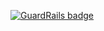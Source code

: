 
[![GuardRails badge](https://badges.production.guardrails.io/shtakai/flask-api-v.svg)](https://www.guardrails.io)
